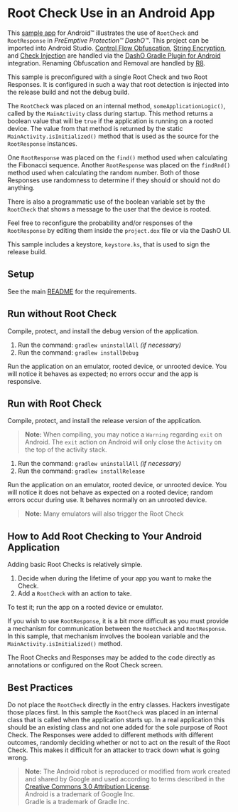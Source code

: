 # Root Check Use in an Android App

This [sample app](../README.md#sample_desc) for Android™ illustrates the use of `RootCheck` and `RootResponse` in _PreEmptive Protection™ DashO™_.
This project can be imported into Android Studio.
[Control Flow Obfuscation](https://www.preemptive.com/dasho/pro/userguide/en/understanding_obfuscation_control.html), [String Encryption](https://www.preemptive.com/dasho/pro/userguide/en/understanding_obfuscation_string_encryption.html), and [Check Injection](https://www.preemptive.com/dasho/pro/userguide/en/understanding_checks_overview.html) are handled via the [DashO Gradle Plugin for Android](https://www.preemptive.com/dasho/pro/userguide/en/ref_dagp_index.html) integration.
Renaming Obfuscation and Removal are handled by [R8](https://r8-docs.preemptive.com/).

This sample is preconfigured with a single Root Check and two Root Responses.
It is configured in such a way that root detection is injected into the release build and not the debug build.

The `RootCheck` was placed on an internal method, `someApplicationLogic()`, called by the `MainActivity` class during startup.
This method returns a boolean value that will be `true` if the application is running on a rooted device.
The value from that method is returned by the static `MainActivity.isInitialized()` method that is used as the source for the `RootResponse` instances.

One `RootResponse` was placed on the `find()` method used when calculating the Fibonacci sequence.
Another `RootResponse` was placed on the `findRnd()` method used when calculating the random number.
Both of those Responses use randomness to determine if they should or should not do anything.

There is also a programmatic use of the boolean variable set by the `RootCheck` that shows a message to the user that the device is rooted.

Feel free to reconfigure the probability and/or responses of the `RootResponse` by editing them inside the `project.dox` file or via the DashO UI.

This sample includes a keystore, `keystore.ks`, that is used to sign the release build.

## Setup

See the main [README](../README.md) for the requirements.

## Run without Root Check

Compile, protect, and install the debug version of the application.

1.  Run the command: `gradlew uninstallAll` _(if necessary)_
2.  Run the command: `gradlew installDebug`

Run the application on an emulator, rooted device, or unrooted device.
You will notice it behaves as expected; no errors occur and the app is responsive.

## Run with Root Check

Compile, protect, and install the release version of the application.

>**Note:** When compiling, you may notice a `Warning` regarding `exit` on Android. The `exit` action on Android will only close the `Activity` on the top of the activity stack.

1.  Run the command: `gradlew uninstallAll` _(if necessary)_
2.  Run the command: `gradlew installRelease`

Run the application on an emulator, rooted device, or unrooted device.
You will notice it does not behave as expected on a rooted device; random errors occur during use.
It behaves normally on an unrooted device.

>**Note:** Many emulators will also trigger the Root Check

## How to Add Root Checking to Your Android Application

Adding basic Root Checks is relatively simple.

1.  Decide when during the lifetime of your app you want to make the Check.
2.  Add a `RootCheck` with an action to take.

To test it; run the app on a rooted device or emulator.

If you wish to use `RootResponse`, it is a bit more difficult as you must provide a mechanism for communication between the `RootCheck` and `RootResponse`.
In this sample, that mechanism involves the boolean variable and the `MainActivity.isInitialized()` method.

The Root Checks and Responses may be added to the code directly as annotations or configured on the Root Check screen.

## Best Practices

Do not place the `RootCheck` directly in the entry classes.
Hackers investigate those places first.
In this sample the `RootCheck` was placed in an internal class that is called when the application starts up.
In a real application this should be an existing class and not one added for the sole purpose of Root Check.
The Responses were added to different methods with different outcomes, randomly deciding whether or not to act on the result of the Root Check.
This makes it difficult for an attacker to track down what is going wrong.

>**Note:** The Android robot is reproduced or modified from work created and shared by Google and used according to terms described in the [Creative Commons 3.0 Attribution License](http://creativecommons.org/licenses/by/3.0/).
><br>Android is a trademark of Google Inc.
><br>Gradle is a trademark of Gradle Inc.
